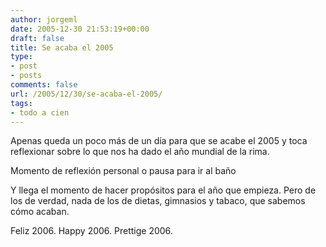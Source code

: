 ```yaml
---
author: jorgeml
date: 2005-12-30 21:53:19+00:00
draft: false
title: Se acaba el 2005
type: 
- post
- posts
comments: false
url: /2005/12/30/se-acaba-el-2005/
tags:
- todo a cien
---
```


Apenas queda un poco más de un día para que se acabe el 2005 y toca reflexionar sobre lo que nos ha dado el año mundial de la rima.

Momento de reflexión personal o pausa para ir al baño

Y llega el momento de hacer propósitos para el año que empieza. Pero de los de verdad, nada de los de dietas, gimnasios y tabaco, que sabemos cómo acaban.

Feliz 2006. Happy 2006. Prettige 2006.
